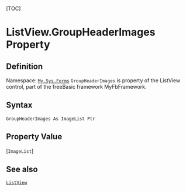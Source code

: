 [TOC]
# ListView.GroupHeaderImages Property

## Definition
Namespace: [`My.Sys.Forms`](My.Sys.Forms.md)
`GroupHeaderImages` is property of the ListView control, part of the freeBasic framework MyFbFramework.
## Syntax
```freeBasic
GroupHeaderImages As ImageList Ptr
```
## Property Value
[`ImageList`]
## See also
[`ListView`](ListView.md)
